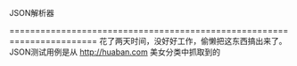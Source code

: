 JSON解析器

=======================================================================
花了两天时间，没好好工作，偷懒把这东西搞出来了。
JSON测试用例是从 http://huaban.com 美女分类中抓取到的 
